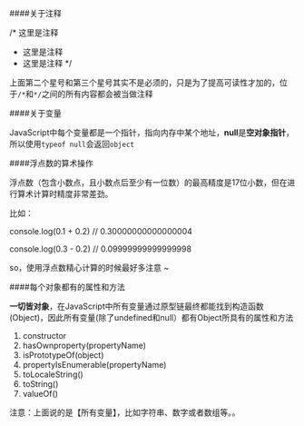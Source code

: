 ####关于注释

/*   这里是注释
 *   这里是注释
 *   这里是注释
 */

 上面第二个星号和第三个星号其实不是必须的，只是为了提高可读性才加的，位于`/*`和`*/`之间的所有内容都会被当做注释

 ####关于变量

 JavaScript中每个变量都是一个指针，指向内存中某个地址，**null**是**空对象指针**，所以使用`typeof null`会返回`object`

 ####浮点数的算术操作

 浮点数（包含小数点，且小数点后至少有一位数）的最高精度是17位小数，但在进行算术计算时精度非常差劲。

 比如：

 console.log(0.1 + 0.2)   // 0.30000000000000004

 console.log(0.3 - 0.2)   // 0.09999999999999998

 so，使用浮点数精心计算的时候最好多注意 ~ 

 ####每个对象都有的属性和方法

 **一切皆对象**，在JavaScript中所有变量通过原型链最终都能找到构造函数(Object)，因此所有变量(除了undefined和null）都有Object所具有的属性和方法

 1. constructor
 2. hasOwnproperty(propertyName)
 3. isPrototypeOf(object)
 4. propertyIsEnumerable(propertyName)
 5. toLocaleString()
 6. toString()
 7. valueOf()

 注意：上面说的是【所有变量】，比如字符串、数字或者数组等。。


